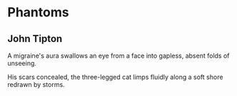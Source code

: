 # Phantoms
## John Tipton
A migraine's aura
swallows an eye
from a face
into gapless, absent
folds of unseeing.



His scars concealed,
the three-legged cat
limps fluidly along
a soft shore
redrawn by storms.